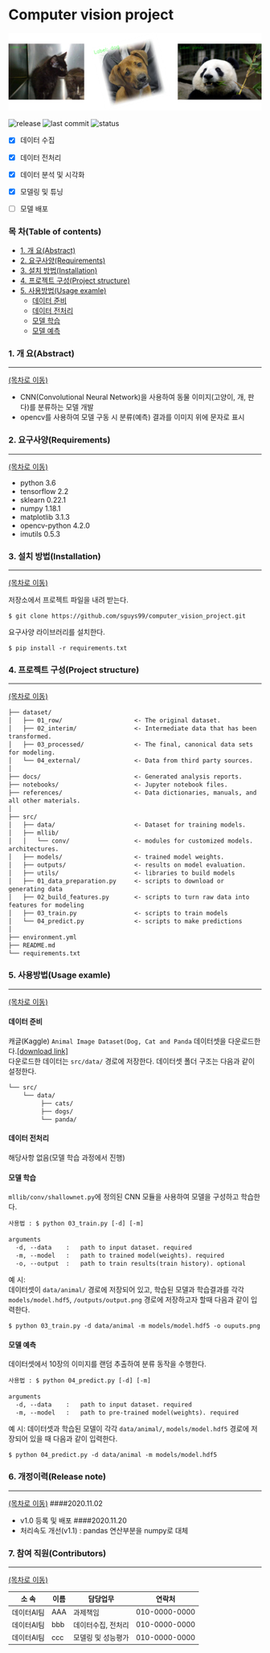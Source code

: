 # Computer vision project  
<!--배너이미지 추가 영역-->
![Banner](logo.png)

<!--뱃지 추가 영역-->
<!--버전--> <!--최종 수정일--> <!--진행현황(active/진행중, on-hold/중지, completed/완료-->
![release](https://img.shields.io/badge/release-v1.0-blue) ![last commit](https://img.shields.io/badge/last%20commit-20%2F11%2F03-yellowgreen) ![status](https://img.shields.io/badge/status-completed-lightgrey)

<!--과제 수행범위 추가영역-->
- [x] 데이터 수집
- [x] 데이터 전처리
- [x] 데이터 분석 및 시각화
- [x] 모델링 및 튜닝
- [ ] 모델 배포


### 목 차(Table of contents)  
- [1. 개 요(Abstract)](#1-개-요abstract)
- [2. 요구사양(Requirements)](#2-요구사양requirements)
- [3. 설치 방법(Installation)](#3-설치-방법installation)
- [4. 프로젝트 구성(Project structure)](#4-프로젝트-구성project-structure)
- [5. 사용방법(Usage examle)](#5-사용방법usage-examle)
  - [데이터 준비](#데이터-준비)
  - [데이터 전처리](#데이터-전처리)
  - [모델 학습](#모델-학습)
  - [모델 예측](#모델-예측)


### 1. 개 요(Abstract)
-----
[(목차로 이동)](#목-차)  
- CNN(Convolutional Neural Network)을 사용하여 동물 이미지(고양이, 개, 판다)를 분류하는 모델 개발
- opencv를 사용하여 모델 구동 시 분류(예측) 결과를 이미지 위에 문자로 표시 


### 2. 요구사양(Requirements)
-----
[(목차로 이동)](#목-차)  

- python 3.6
- tensorflow 2.2
- sklearn 0.22.1
- numpy 1.18.1
- matplotlib 3.1.3
- opencv-python 4.2.0
- imutils 0.5.3

### 3. 설치 방법(Installation)
-----
[(목차로 이동)](#목-차)   

저장소에서 프로젝트 파일을 내려 받는다.
```
$ git clone https://github.com/sguys99/computer_vision_project.git
```
요구사양 라이브러리를 설치한다.
```
$ pip install -r requirements.txt
```
      
### 4. 프로젝트 구성(Project structure)
-----
[(목차로 이동)](#목-차) 

```
├── dataset/
│   ├── 01_row/                    <- The original dataset.
│   ├── 02_interim/                <- Intermediate data that has been transformed.
│   ├── 03_processed/              <- The final, canonical data sets for modeling.
│   └── 04_external/               <- Data from third party sources.
│
├── docs/                          <- Generated analysis reports.
├── notebooks/                     <- Jupyter notebook files.
├── references/                    <- Data dictionaries, manuals, and all other materials.
│
├── src/
│   ├── data/                      <- Dataset for training models.
│   ├── mllib/
│   │   └── conv/                  <- modules for customized models. architectures.
│   ├── models/                    <- trained model weights.
│   ├── outputs/                   <- results on model evaluation. 
│   ├── utils/                     <- libraries to build models
│   ├── 01_data_preparation.py     <- scripts to download or generating data
│   ├── 02_build_features.py       <- scripts to turn raw data into features for modeling
│   ├── 03_train.py                <- scripts to train models
│   └── 04_predict.py              <- scripts to make predictions
│
├── environment.yml
├── README.md
└── requirements.txt
```
  
### 5. 사용방법(Usage examle)
-----
[(목차로 이동)](#목-차) 

#### 데이터 준비
캐글(Kaggle) `Animal Image Dataset(Dog, Cat and Panda` 데이터셋을 다운로드한다.[[download link]](https://www.kaggle.com/ashishsaxena2209/animal-image-datasetdog-cat-and-panda)  
다운로드한 데이터는 `src/data/` 경로에 저장한다. 데이터셋 폴더 구조는 다음과 같이 설정한다.
```
└── src/
    └── data/
         ├── cats/
         ├── dogs/
         └── panda/
```
#### 데이터 전처리
해당사항 없음(모델 학습 과정에서 진행)

#### 모델 학습
`mllib/conv/shallownet.py`에 정의된 CNN 모듈을 사용하여 모델을 구성하고 학습한다.
```
사용법 : $ python 03_train.py [-d] [-m]

arguments 
  -d, --data    :   path to input dataset. required 
  -m, --model   :   path to trained model(weights). required
  -o, --output  :   path to train results(train history). optional
```

예 시:  
데이터셋이 `data/animal/` 경로에 저장되어 있고, 학습된 모델과 학습결과를 각각  `models/model.hdf5`, `/outputs/output.png` 경로에 저장하고자 할때 다음과 같이 입력한다.  
```
$ python 03_train.py -d data/animal -m models/model.hdf5 -o ouputs.png
```
#### 모델 예측
데이터셋에서 10장의 이미지를 랜덤 추출하여 분류 동작을 수행한다. 
```
사용법 : $ python 04_predict.py [-d] [-m] 

arguments 
  -d, --data    :   path to input dataset. required 
  -m, --model   :   path to pre-trained model(weights). required
```
예 시:
데이터셋과 학습된 모델이 각각 `data/animal/`, `models/model.hdf5` 경로에 저장되어 있을 때 다음과 같이 입력한다.  
```
$ python 04_predict.py -d data/animal -m models/model.hdf5
```

### 6. 개정이력(Release note)
-----
[(목차로 이동)](#목-차) 
####2020.11.02 
- v1.0 등록 및 배포
####2020.11.20 
- 처리속도 개선(v1.1) : pandas 연산부분을 numpy로 대체

### 7. 참여 직원(Contributors)
-----
[(목차로 이동)](#목-차) 

|소 속     |  이름    |  담당업무         |  연락처    |
|--------- |---------|------------------|------------|
|데이터AI팀 | AAA     | 과제책임         |010-0000-0000|
|데이터AI팀 | bbb     | 데이터수집, 전처리|010-0000-0000|
|데이터AI팀 | ccc     | 모델링 및 성능평가|010-0000-0000|

